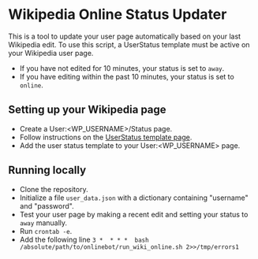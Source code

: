 # Wikipedia Online Status Updater
This is a tool to update your user page automatically based on your last Wikipedia edit. To use this script, a UserStatus template must be active on your Wikipedia user page. 
* If you have not edited for 10 minutes, your status is set to `away`.
* If you have editing within the past 10 minutes, your status is set to `online`.

## Setting up your Wikipedia page
* Create a User:<WP_USERNAME>/Status page.
* Follow instructions on the [UserStatus template page](https://en.wikipedia.org/wiki/Template:UserStatus).
* Add the user status template to your User:<WP_USERNAME> page.

## Running locally
* Clone the repository.
* Initialize a file `user_data.json` with a dictionary containing "username" and "password".
* Test your user page by making a recent edit and setting your status to `away` manually.
* Run `crontab -e`.
* Add the following line `3 *  * * *  bash /absolute/path/to/onlinebot/run_wiki_online.sh 2>>/tmp/errors1`
